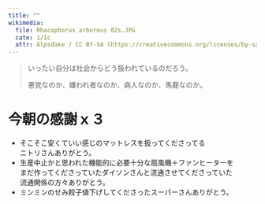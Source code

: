 ```yaml
---
title: ""
wikimedia:
  file: Rhacophorus arboreus 02s.JPG
  cate: 1/1c
  attr: Alpsdake / CC BY-SA (https://creativecommons.org/licenses/by-sa/3.0)
---
```


> いったい自分は社会からどう扱われているのだろう。
>
> 悪党なのか、嫌われ者なのか、病人なのか、馬鹿なのか。



# 今朝の感謝ｘ３

* そこそこ安くていい感じのマットレスを扱ってくださってる  
  ニトリさんありがとう。
* 生産中止かと思われた機能的に必要十分な扇風機＋ファンヒーターを  
  まだ作ってくださっていたダイソンさんと流通させてくださっていた  
  流通関係の方々ありがとう。
* ミンミンのせみ餃子値下げしてくださったスーパーさんありがとう。


